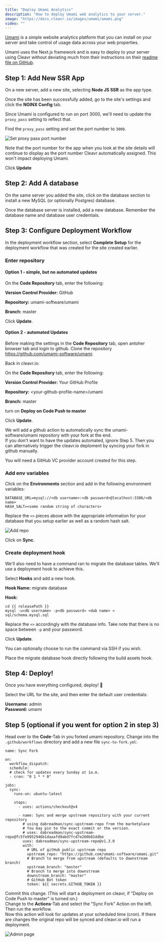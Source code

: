 ```yaml
---
title: "Deploy Umami Analytics"
description: "How to deploy Umami web analytics to your server."
image: "https://docs.cleavr.io/images/umami/umami.png"
video: ""
---
```


[Umami](https://umami.is/) is a simple website analytics platform that you can install on your server and take control of usage data across your web
properties.

Umami uses the Next.js framework and is easy to deploy to your server using Cleavr without deviating much from their instructions on their
[readme file on GitHub](https://github.com/mikecao/umami).

## Step 1: Add New SSR App

On a new server, add a new site, selecting **Node JS SSR** as the app type.

Once the site has been successfully added, go to the site's settings and click the **NGINX Config** tab.

Since Umami is configured to run on port 3000, we'll need to update the `proxy_pass` setting to reflect that.

Find the `proxy_pass` setting and set the port number to `3000`.

![Set proxy pass port number](/images/umami/proxy-pass.png)

<base-info>
Note that the port number for the app when you look at the site details will continue to display as the port number Cleavr
automatically assigned. This won't impact deploying Umami. 
</base-info>

Click **Update**

## Step 2: Add A database

On the same server you added the site, click on the database section to install a new MySQL (or optionally Postgres) database.

Once the database server is installed, add a new database. Remember the database name and database user credentials.

## Step 3: Configure Deployment Workflow

In the deployment workflow section, select **Complete Setup** for the deployment workflow that was created for the site created earlier.

### Enter repository

#### Option 1 - simple, but no automated updates

On the **Code Repository** tab, enter the following:

**Version Control Provider:** GitHub

**Repository:** umami-software/umami

**Branch:** master

Click **Update**.

#### Option 2 - automated Updates

Before making the settings in the **Code Repository** tab, open antoher browser tab and login to github. Clone the repository https://github.com/umami-software/umami.

Back in cleavr.io:

On the **Code Repository** tab, enter the following:

**Version Control Provider:** Your GitHub Profile

**Repository:** \<your-github-profile-name\>/umami

**Branch:** master

turn on **Deploy on Code Push to master**

Click **Update**.

We will add a github action to automatically sync the umami-software/umami repository with your fork at the end.   
If you don't want to have the updates automated, ignore Step 5. Then you can alternatively trigger the cleavr.io deploment by syncing your fork in github manually.

<base-info>
You will need a GitHub VC provider account created for this step.
</base-info>

### Add env variables

Click on the **Environments** section and add in the following environment variables:

```
DATABASE_URL=mysql://<db username>:<db password>@localhost:3306/<db name>
HASH_SALT=<some random string of characters>
```

Replace the `<>` pieces above with the appropriate information for your database that you setup earlier as well as a random
hash salt.

![Add repo](/images/umami/env-variables.png)

Click on **Sync**.

### Create deployment hook

We'll also need to have a command ran to migrate the database tables. We'll use a deployment hook to achieve this.

Select **Hooks** and add a new hook.

**Hook Name:** migrate database

**Hook:**

```
cd {{ releasePath }}
mysql -u<db username> -p<db password> <dab name> < sql/schema.mysql.sql
```

Replace the `<>` accordingly with the database info. Take note that there is no space between `-p` and your password.

Click **Update**.

<base-info>
You can optionally choose to run the command via SSH if you wish. 
</base-info>

Place the migrate database hook directly following the build assets hook.

## Step 4: Deploy!

Once you have everything configured, deploy! 🚀

Select the URL for the site, and then enter the default user credentials:

**Username:** admin   
**Password:** umami

## Step 5 (optional if you went for option 2 in step 3)

Head over to the **Code**-Tab in you forked umami repository. 
Change into the `.github/workflows` directory and add a new file `sync-to-fork.yml`:

```
name: Sync Fork

on:
  workflow_dispatch:
  schedule:
  # check for updates every Sunday at 1a.m.
  - cron: "0 1 * * 0"

jobs:
  sync:
    runs-on: ubuntu-latest
    
    steps:
      - uses: actions/checkout@v4
      
      - name: Sync and merge upstream repository with your current repository
        # using dabreadman/sync-upstream-repo from the marketplace
        # You may pin to the exact commit or the version.
        # uses: dabreadman/sync-upstream-repo@fc5fe9952946b1daaafd9abd7fcd7e260b81ddbe
        uses: dabreadman/sync-upstream-repo@v1.3.0
        with:
          # URL of gitHub public upstream repo
          upstream_repo: "https://github.com/umami-software/umami.git"
          # Branch to merge from upstream (defaults to downstream branch)
          upstream_branch: "master"
          # Branch to merge into downstream
          downstream_branch: "master"
          # GitHub Bot token
          token: ${{ secrets.GITHUB_TOKEN }}
```
Commit this change. (This will start a deployment on cleavr, if "Deploy on Code Push to master" is turned on.)   
Change to the **Actions**-Tab and select the "Sync Fork" Action on the left. Then run the workflow.   
Now this action will look for updates at your scheduled time (cron). If there are changes the original repo will be synced and cleavr.io will run a deployment.

![Admin page](/images/umami/admin-page.png)
